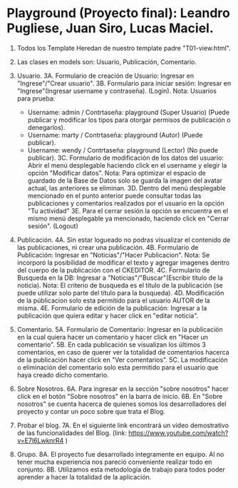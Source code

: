 
# Playground (Proyecto final): Leandro Pugliese, Juan Siro, Lucas Maciel.
1. Todos los Template Heredan de nuestro template padre "T01-view.html".

2. Las clases en models son: Usuario, Publicación, Comentario.

3. Usuario.
3A. Formulario de creación de Usuario: Ingresar en "Ingrese"/"Crear usuario".
3B. Formulario para iniciar sesión: Ingresar en "Ingrese"(Ingresar username y contraseña). (Login).
Nota: Usuarios para prueba:
    - Username: admin / Contrtaseña: playground (Super Usuario) (Puede publicar y modificar los tipos para otorgar permisos de publicación o denegarlos).
    - Username: marty / Contrtaseña: playground (Autor) (Puede publicar).
    - Username: wendy / Contrtaseña: playground (Lector) (No puede publicar).
3C. Formulario de modificación de los datos del usuario: Abrir el menú desplegable haciendo click en el username y elegir la opción "Modificar datos".
Nota: Para optimizar el espacio de guardado de la Base de Datos solo se guarda la imagen del avatar actual, las anteriores se eliminan.
3D. Dentro del menú desplegable mencionado en el punto anterior puede consultar todas las publicaciones y comentarios realizados por el usuario en la opción "Tu actividad"
3E. Para el cerrar sesión la opción se encuentra en el mismo menú desplegable ya mencionado, haciendo click en "Cerrar sesión". (Logout)

4. Publicación.
4A. Sin estar logueado no podras visualizar el contenido de las publicaciones, ni crear una publicación.
4B. Formulario de Publicación: Ingresar en "Noticias"/"Hacer Publicacion".
Nota: Se incorporó la posibilidad de modificar el texto y agregar imagenes dentro del cuerpo de la publicación con el CKEDITOR.
4C. Formulario de Busqueda en la DB: Ingresar a "Noticias"/"Buscar"(Escribir título de la noticia).
Nota: El criterio de busqueda es el título de la publicación (se puede utilizar solo parte del título para la busqueda).
4D. Modificación de la públicacion solo esta permitido para el usuario AUTOR de la misma.
4E. Formulario de edición de la publicación: Ingresar a la publicación que quiera editar y hacer click en "editar noticia".

5. Comentario.
5A. Formulario de Comentario: Ingresar en la publicación en la cual quiera hacer un comentario y hacer click en "Hacer un comentario".
5B. En cada publicación se visualizan los últimos 3 comentarios, en caso de querer ver la totalidad de comentarios hacerca de la publicación hacer click en "Ver comentarios".
5C. La modificación o eliminación del comentario solo esta permitido para el usuario que haya creado dicho comentario. 

6. Sobre Nosotros.
6A. Para ingresar en la sección "sobre nosotros" hacer click en el botón "Sobre nosotros" en la barra de inicio.
6B. En "Sobre nosotros" se cuenta hacerca de quienes somos los desarrolladores del proyecto y contar un poco sobre que trata el Blog.

7. Probar el blog.
7A. En el siguiente link encontrará un video demostrativo de las funcionalidades del Blog. (link: https://www.youtube.com/watch?v=E7l6LwknrR4 )

8. Grupo.
8A. El proyecto fue desarrollado integramente en equipo. Al no tener mucha experiencia nos pareció conveniente realizar todo en conjunto.
8B. Utilizamos esta metodología de trabajo para todos poder aprender a hacer la totalidad de la aplicación.


